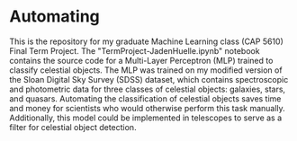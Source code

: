 # Automating

This is the repository for my graduate Machine Learning class (CAP 5610) Final Term Project. The "TermProject-JadenHuelle.ipynb" notebook contains the source code for a Multi-Layer Perceptron (MLP) trained to classify celestial objects. The MLP was trained on my modified version of the Sloan Digital Sky Survey (SDSS) dataset, which contains spectroscopic and photometric data for three classes of celestial objects: galaxies, stars, and quasars. Automating the classification of celestial objects saves time and money for scientists who would otherwise perform this task manually. Additionally, this model could be implemented in telescopes to serve as a filter for celestial object detection.

